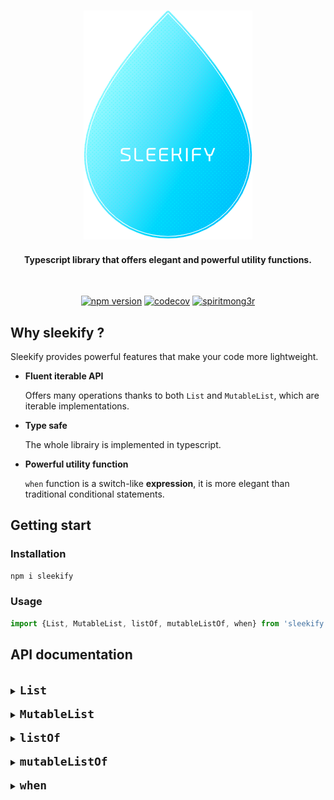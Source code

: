 <h3 align=center>
    <img src="logo_sleekify.png" alt="Sublime's custom image"/>
</h3>
<h4 align=center>
    <div>Typescript library that offers elegant and powerful utility functions.</div>
</h4>

<br />

<div align="center">

[![npm version](https://img.shields.io/badge/npm-v1.0.6-blue?style=flat-square)](https://www.npmjs.com/package/sleekify)
[![codecov](https://codecov.io/gh/spiritmong3r/sleekify/branch/main/graph/badge.svg?token=HLBF8VHIGS)](https://codecov.io/gh/spiritmong3r/sleekify)
[![spiritmong3r](https://circleci.com/gh/spiritmong3r/sleekify.svg?style=shield)](https://app.circleci.com/pipelines/github/spiritmong3r/sleekify)

</div>

## Why sleekify ?

Sleekify provides powerful features that make your code more lightweight.

- **Fluent iterable API**

  Offers many operations thanks to both `List` and `MutableList`, which are iterable implementations.

- **Type safe**

  The whole librairy is implemented in typescript.

- **Powerful utility function**

  `when` function is a switch-like **expression**, it is more elegant than traditional conditional statements.

## Getting start

### Installation

```sh
npm i sleekify
```

### Usage

```ts
import {List, MutableList, listOf, mutableListOf, when} from 'sleekify';
```

## API documentation

<br/>
<details>
<summary><code><font size="4"><b>List</b></font></code></summary>
<br/>

`List` is an array wrapper that offers many operations. It is an immutable iterable.

⇨ <code>all</code>

> Check if every element matches the predicate, if that's the case then returns `true`, else `false`.

**example :**

```ts
const values = new List([1, 2, 3, 4, 5]);
values.all((value) => !isNaN(value)); // returns true
values.all((value) => isNaN(value)); // returns false
```

⇨ <code>any</code>

> Check if there's at least one element matching the predicate, if that's the case then returns `true`, else `false`.
>
> Alias for `some` function.

**example :**

```ts
const values = new List([1, 2, 3, 4, 5]);
values.any((value) => value === 3); // returns true
values.any((value) => value === 0); // returns false
```

⇨ <code>contains</code>

> Check if there's at least one element matching the given entry, if that's the case then returns `true`, else `false`.

**example :**

```ts
const bob: Person = {name: 'Bob', age: 18};
const jo: Person = {name: 'Jo', age: 22};

const values = new List([bob, jo]);
values.contains({name: 'Jo', age: 22}); // returns true
values.contains({name: 'Jo', age: 23}); // returns false
```

⇨ <code>containsAll</code>

> Check if the given entries are presents in the list, if that's the case then returns `true`, else `false`.

**example :**

```ts
const bob: Person = {name: 'Bob', age: 18};
const jo: Person = {name: 'Jo', age: 22};

const values = new List([bob, jo]);
values.containsAll([
    {name: 'Bob', age: 18},
    {name: 'Jo', age: 22},
]); // returns true
values.containsAll({name: 'Bob', age: 18}, {name: 'Jo', age: 23}); // returns false
```

⇨ <code>count</code>

> Returns the number of elements matching the given predicate. If no predicate then behaves just like `length`

**example :**

```ts
const bob: Person = {name: 'Bob', age: 18};
const jo: Person = {name: 'Jo', age: 22};

const values = new List([bob, jo]);
values.count(); // returns 2
values.count((value) => value.age === 18); // returns 1
```

⇨ <code>distinct</code>

> Returns a new `List` without any duplicates. If a predicate is given then only duplicates among the matching elements will be removed

**example :**

```ts
const bob: Person = {name: 'Bob', age: 18};
const jo: Person = {name: 'Jo', age: 22};
const jo2: Person = {name: 'Jo', age: 22};
const jo3: Person = {name: 'Jo', age: 23};

const values = new List([bob, jo, jo2, jo3]);
values.distinct(); // returns List([bob, jo, jo3])
values.distinct((value) => value.name === 'Jo'); // returns List([bob, jo])
```

⇨ <code>drop</code>

> Returns a new `List` without the n first elements

**example :**

```ts
const bob: Person = {name: 'Bob', age: 18};
const jo: Person = {name: 'Jo', age: 22};

const values = new List([bob, jo]);
values.drop(1); // returns List([jo])
```

⇨ <code>dropLast</code>

> Returns a new `List` without the n last elements

**example :**

```ts
const bob: Person = {name: 'Bob', age: 18};
const jo: Person = {name: 'Jo', age: 22};

const values = new List([bob, jo]);
values.dropLast(1); // returns List([bob])
```

⇨ <code>filter</code>

> Returns a new `List` with only the elements matching the predicate

**example :**

```ts
const bob: Person = {name: 'Bob', age: 18};
const jo: Person = {name: 'Jo', age: 22};

const values = new List([bob, jo]);
values.filter((value) => value.age === 18); // returns List([bob])
```

⇨ <code>find</code>

> Returns the first element matching the predicate

**example :**

```ts
const bob: Person = {name: 'Bob', age: 18};
const jo: Person = {name: 'Jo', age: 22};
const jo1: Person = {name: 'Jo', age: 23};

const values = new List([bob, jo, jo1]);
values.first((value) => value.name === 'jo'); // returns jo
values.first((value) => value.name === 'jane'); // returns undefined
```

⇨ <code>first</code>

> Returns the first element matching the predicate, throw an error if there's not matching

**example :**

```ts
const bob: Person = {name: 'Bob', age: 18};
const jo: Person = {name: 'Jo', age: 22};
const jo1: Person = {name: 'Jo', age: 23};

const values = new List([bob, jo, jo1]);
values.first((value) => value.name === 'jo'); // returns jo
values.first((value) => value.name === 'jane'); // throw an error 'No value matches the predicate'
```

⇨ <code>firstOrNull</code>

> Returns the first element matching the predicate, alias for `find` function

**example :**

```ts
const bob: Person = {name: 'Bob', age: 18};
const jo: Person = {name: 'Jo', age: 22};
const jo1: Person = {name: 'Jo', age: 23};

const values = new List([bob, jo, jo1]);
values.first((value) => value.name === 'jo'); // returns jo
values.first((value) => value.name === 'jane'); // returns undefined
```

⇨ <code>flatMap</code>

> Returns a new `List`, apply the given transformer and then flatten (1 level deep) the results

**example :**

```ts
const bob: Person = {name: 'Bob', age: 18};
const jo: Person = {name: 'Jo', age: 22};

const values = new List([[bob], jo]);
values.flatMap((value) => value.name); // returns List(['bob', 'jo'])
```

⇨ <code>flatten</code>

> Returns a new `List` flattened 1 level deep by default, if a depth is specified then apply it

**example :**

```ts
const bob: Person = {name: 'Bob', age: 18};
const jo: Person = {name: 'Jo', age: 22};
const jane: Person = {name: 'Jo', age: 22};

const values = new List([[bob], jo, [[jane]]]);
values.flatten(); // returns List([bob, jo, [jane]])
values.flatten(2); // returns List([bob, jo, jane])
```

⇨ <code>forEach</code>

> void function that applies a given action on every elements of the List

**example :**

```ts
const bob: Person = {name: 'Bob', age: 18};
const jo: Person = {name: 'Jo', age: 22};

const values = new List([bob, jo]);
values.forEach((value) => (value.age = 18)); // returns nothing but every Person of the List are now 18
```

⇨ <code>get</code>

> Returns the element at the given index or `undefined` if the index doesn't exists

**example :**

```ts
const bob: Person = {name: 'Bob', age: 18};
const jo: Person = {name: 'Jo', age: 22};

const values = new List([bob, jo]);
values.get(0); // returns bob
values.get(2); // returns undefined
```

⇨ <code>groupBy</code>

> Returns a Map object where the key is provided by the given selector and value is an array of all the elements matching this key

**example :**

```ts
const bob: Person = {name: 'Bob', age: 18};
const jo: Person = {name: 'Jo', age: 22};
const jane: Person = {name: 'Jane', age: 22};

const values = new List([bob, jo, jane]);
values.groupBy((value) => value.age);
// returns a map like so:
// Map([
//    [18, [{name: 'Bob', age: 18}]],
//    [22, [{name: 'Jo', age: 22}, {name: 'Jane', age: 22}]]
// ])
```

⇨ <code>isEmpty</code>

> Check if the List is empty or not

**example :**

```ts
const bob: Person = {name: 'Bob', age: 18};
const jo: Person = {name: 'Jo', age: 22};

new List([bob, jo]).isEmpty(); // returns false
new List().isEmpty(); // returns true
```

⇨ <code>isNotEmpty</code>

> Check if the List is empty or not

**example :**

```ts
const bob: Person = {name: 'Bob', age: 18};
const jo: Person = {name: 'Jo', age: 22};

new List([bob, jo]).isNotEmpty(); // returns true
new List().isNotEmpty(); // returns false
```

⇨ <code>join</code>

> Returns a string resulting from converting each element of the List to a string and then concatenating them together

**example :**

```ts
const bob: Person = {name: 'Bob', age: 18};
const jo: Person = {name: 'Jo', age: 22};

const values = new List([bob, jo]);
values.join({separator: ' / '}, (value) => value.name); // returns 'bob / jo'
```

⇨ <code>last</code>

> Returns the last element matching the predicate, throw an error if there's not matching

**example :**

```ts
const bob: Person = {name: 'Bob', age: 18};
const jo: Person = {name: 'Jo', age: 22};
const jo1: Person = {name: 'Jo', age: 23};

const values = new List([bob, jo, jo1]);
values.last((value) => value.name === 'jo'); // returns jo1
values.last((value) => value.name === 'jane'); // throw an error 'No value matches the predicate'
```

⇨ <code>lastOrNull</code>

> Returns the last element matching the predicate, or `undefined` if no matching

**example :**

```ts
const bob: Person = {name: 'Bob', age: 18};
const jo: Person = {name: 'Jo', age: 22};
const jo1: Person = {name: 'Jo', age: 23};

const values = new List([bob, jo, jo1]);
values.last((value) => value.name === 'jo'); // returns jo1
values.last((value) => value.name === 'jane'); // returns undefined
```

⇨ <code>map</code>

> Returns a new `List` where a given transformer is applied on every elements

**example :**

```ts
const bob: Person = {name: 'Bob', age: 18};
const jo: Person = {name: 'Jo', age: 22};

const values = new List([bob, jo]);
values.map((value) => {
    value.age = 18;
    return value;
}); // returns a new List similar to values but where every Person is now 18
```

⇨ <code>max</code>

> Returns the max value or object according to the given selector.
>
> If no selector, then just returns the max among all values. The array must consist of numbers only, otherwise an error is thrown.

**examples :**

```ts
const values = new List([1, 2, 3, 4, 5]);
values.max(); // returns 5
```

```ts
const bob: Person = {name: 'Bob', age: 18};
const jo: Person = {name: 'Jo', age: 22};

const values = new List([bob, jo]);
values.max((value) => value.age); // returns jo
values.max(); // throw an Error 'Type of array is not number'
```

⇨ <code>min</code>

> Returns the min value or object according to the given selector.
>
> If no selector, then just returns the min among all values. The array must consist of numbers only, otherwise an error is thrown.

**examples :**

```ts
const values = new List([1, 2, 3, 4, 5]);
values.min(); // returns 1
```

```ts
const bob: Person = {name: 'Bob', age: 18};
const jo: Person = {name: 'Jo', age: 22};

const values = new List([bob, jo]);
values.min((value) => value.age); // returns bob
values.min(); // throw an Error 'Type of array is not number'
```

⇨ <code>none</code>

> Check if there's no element matching the predicate, if that's the case then returns `true`, else `false`

**example :**

```ts
const values = new List([1, 2, 3, 4, 5]);
values.none((value) => value === 3); // returns false
values.none((value) => value === 0); // returns true
```

⇨ <code>onEach</code>

> Returns a new `List` where a given action is applied on every elements, the selector silently returns `this`.

**example :**

```ts
const bob: Person = {name: 'Bob', age: 18};
const jo: Person = {name: 'Jo', age: 22};

const values = new List([bob, jo]);
values.onEach((value) => (value.age = 18)); // returns a new List similar to values but where every Person is now 18
```

⇨ <code>reduce</code>

> Returns a value obtained after an operation (accumulator) is applied on every element of the List.

**example :**

```ts
const bob: Person = {name: 'Bob', age: 18};
const jo: Person = {name: 'Jo', age: 22};

const values = new List([bob, jo]);
values.reduce((acc, value) => acc + value.age, 0); // returns 40
```

⇨ <code>reverse</code>

> Returns a new `List` where all elements are reversed: first element become last, last become first and so on.

**example :**

```ts
const bob: Person = {name: 'Bob', age: 18};
const jo: Person = {name: 'Jo', age: 22};

const values = new List([bob, jo]);
values.reverse(); // returns List([jo, bob])
```

⇨ <code>size</code>

> Returns the number of elements in the List.

**example :**

```ts
const bob: Person = {name: 'Bob', age: 18};
const jo: Person = {name: 'Jo', age: 22};

const values = new List([bob, jo]);
values.size(); // returns 2
```

⇨ <code>some</code>

> Check if there's at least one element matching the predicate, if that's the case then returns `true`, else `false`.

**example :**

```ts
const values = new List([1, 2, 3, 4, 5]);
values.some((value) => value === 3); // returns true
values.some((value) => value === 0); // returns false
```

⇨ <code>sort</code>

> Returns a new `List` where elements are sorted according to the selector if given.

**example :**

```ts
const bob: Person = {name: 'Bob', age: 18};
const jo: Person = {name: 'Jo', age: 22};

const values = new List([jo, bob]);
values.sort((value) => value.age); // returns List([bob, jo])
```

⇨ <code>sum</code>

> Calculate the sum of the array according to the selector if given.
>
> If no selector is given, the `List` must be composed of numbers otherwise an error will be thrown.

**example :**

```ts
const bob: Person = {name: 'Bob', age: 18};
const jo: Person = {name: 'Jo', age: 22};

const values = new List([bob, jo]);
values.sum((value) => value.age); // returns 40
values.sum(); // throw an error 'Type of array is not number'
```

⇨ <code>take</code>

> Returns a new `List` with only the n first elements.

**example :**

```ts
const bob: Person = {name: 'Bob', age: 18};
const jo: Person = {name: 'Jo', age: 22};

const values = new List([bob, jo]);
values.take(1); // returns List([bob])
```

⇨ <code>takeLast</code>

> Returns a new `List` with only the n last elements.

**example :**

```ts
const bob: Person = {name: 'Bob', age: 18};
const jo: Person = {name: 'Jo', age: 22};

const values = new List([bob, jo]);
values.takeLast(1); // returns List([jo])
```

⇨ <code>toArray</code>

> Returns an array out of the `List`.

**example :**

```ts
const bob: Person = {name: 'Bob', age: 18};
const jo: Person = {name: 'Jo', age: 22};

const values = new List([bob, jo]);
values.toArray(); // returns [bob, jo]
```

</details>

<br/>
<details>
<summary><code><font size="4"><b>MutableList</b></font></code></summary>
<br/>

`MutableList` is an array wrapper that offers many operations. It is a mutable iterable.

⇨ <code>add</code>

> Add a new element to the current `MutableList` and returns `this`.
>
> Mutable operation.

**example :**

```ts
const values = new MutableList([1, 2, 3, 4, 5]);
values.add(6); // returns MutableList([1, 2, 3, 4, 5, 6])
```

⇨ <code>all</code>

> Check if every element matches the predicate, if that's the case then returns `true`, else `false`.

**example :**

```ts
const values = new MutableList([1, 2, 3, 4, 5]);
values.all((value) => !isNaN(value)); // returns true
values.all((value) => isNaN(value)); // returns false
```

⇨ <code>any</code>

> Check if there's at least one element matching the predicate, if that's the case then returns `true`, else `false`.
>
> Alias for `some` function.

**example :**

```ts
const values = new MutableList([1, 2, 3, 4, 5]);
values.any((value) => value === 3); // returns true
values.any((value) => value === 0); // returns false
```

⇨ <code>clear</code>

> Remove all elements from the current list.

**example :**

```ts
const bob: Person = {name: 'Bob', age: 18};
const jo: Person = {name: 'Jo', age: 22};

const values = new List([bob, jo]);
values.clear(); // returns an empty MutableList
```

⇨ <code>contains</code>

> Check if there's at least one element matching the given entry, if that's the case then returns `true`, else `false`.

**example :**

```ts
const bob: Person = {name: 'Bob', age: 18};
const jo: Person = {name: 'Jo', age: 22};

const values = new MutableList([bob, jo]);
values.contains({name: 'Jo', age: 22}); // returns true
values.contains({name: 'Jo', age: 23}); // returns false
```

⇨ <code>containsAll</code>

> Check if the given entries are presents in the list, if that's the case then returns `true`, else `false`.

**example :**

```ts
const bob: Person = {name: 'Bob', age: 18};
const jo: Person = {name: 'Jo', age: 22};

const values = new MutableList([bob, jo]);
values.containsAll([
    {name: 'Bob', age: 18},
    {name: 'Jo', age: 22},
]); // returns true
values.containsAll({name: 'Bob', age: 18}, {name: 'Jo', age: 23}); // returns false
```

⇨ <code>count</code>

> Returns the number of elements matching the given predicate. If no predicate then behaves just like `length`

**example :**

```ts
const bob: Person = {name: 'Bob', age: 18};
const jo: Person = {name: 'Jo', age: 22};

const values = new MutableList([bob, jo]);
values.count(); // returns 2
values.count((value) => value.age === 18); // returns 1
```

⇨ <code>distinct</code>

> Returns a new `MutableList` without any duplicates. If a predicate is given then only duplicates among the matching elements will be removed

**example :**

```ts
const bob: Person = {name: 'Bob', age: 18};
const jo: Person = {name: 'Jo', age: 22};
const jo2: Person = {name: 'Jo', age: 22};
const jo3: Person = {name: 'Jo', age: 23};

const values = new MutableList([bob, jo, jo2, jo3]);
values.distinct(); // returns MutableList([bob, jo, jo3])
values.distinct((value) => value.name === 'Jo'); // returns MutableList([bob, jo])
```

⇨ <code>drop</code>

> Returns a new `MutableList` without the n first elements

**example :**

```ts
const bob: Person = {name: 'Bob', age: 18};
const jo: Person = {name: 'Jo', age: 22};

const values = new MutableList([bob, jo]);
values.drop(1); // returns MutableList([jo])
```

⇨ <code>dropLast</code>

> Returns a new `MutableList` without the n last elements

**example :**

```ts
const bob: Person = {name: 'Bob', age: 18};
const jo: Person = {name: 'Jo', age: 22};

const values = new MutableList([bob, jo]);
values.dropLast(1); // returns MutableList([bob])
```

⇨ <code>filter</code>

> Returns a new `MutableList` with only the elements matching the predicate

**example :**

```ts
const bob: Person = {name: 'Bob', age: 18};
const jo: Person = {name: 'Jo', age: 22};

const values = new MutableList([bob, jo]);
values.filter((value) => value.age === 18); // returns MutableList([bob])
```

⇨ <code>find</code>

> Returns the first element matching the predicate

**example :**

```ts
const bob: Person = {name: 'Bob', age: 18};
const jo: Person = {name: 'Jo', age: 22};
const jo1: Person = {name: 'Jo', age: 23};

const values = new MutableList([bob, jo, jo1]);
values.first((value) => value.name === 'jo'); // returns jo
values.first((value) => value.name === 'jane'); // returns undefined
```

⇨ <code>first</code>

> Returns the first element matching the predicate, throw an error if there's not matching

**example :**

```ts
const bob: Person = {name: 'Bob', age: 18};
const jo: Person = {name: 'Jo', age: 22};
const jo1: Person = {name: 'Jo', age: 23};

const values = new MutableList([bob, jo, jo1]);
values.first((value) => value.name === 'jo'); // returns jo
values.first((value) => value.name === 'jane'); // throw an error 'No value matches the predicate'
```

⇨ <code>firstOrNull</code>

> Returns the first element matching the predicate, alias for `find` function

**example :**

```ts
const bob: Person = {name: 'Bob', age: 18};
const jo: Person = {name: 'Jo', age: 22};
const jo1: Person = {name: 'Jo', age: 23};

const values = new MutableList([bob, jo, jo1]);
values.first((value) => value.name === 'jo'); // returns jo
values.first((value) => value.name === 'jane'); // returns undefined
```

⇨ <code>flatMap</code>

> Returns a new `MutableList`, apply the given transformer and then flatten (1 level deep) the results

**example :**

```ts
const bob: Person = {name: 'Bob', age: 18};
const jo: Person = {name: 'Jo', age: 22};

const values = new MutableList([[bob], jo]);
values.flatMap((value) => value.name); // returns MutableList(['bob', 'jo'])
```

⇨ <code>flatten</code>

> Returns a new `MutableList` flattened 1 level deep by default, if a depth is specified then apply it

**example :**

```ts
const bob: Person = {name: 'Bob', age: 18};
const jo: Person = {name: 'Jo', age: 22};
const jane: Person = {name: 'Jo', age: 22};

const values = new MutableList([[bob], jo, [[jane]]]);
values.flatten(); // returns MutableList([bob, jo, [jane]])
values.flatten(2); // returns MutableList([bob, jo, jane])
```

⇨ <code>forEach</code>

> void function that applies a given action on every elements of the MutableList

**example :**

```ts
const bob: Person = {name: 'Bob', age: 18};
const jo: Person = {name: 'Jo', age: 22};

const values = new MutableList([bob, jo]);
values.forEach((value) => (value.age = 18)); // returns nothing but every Person of the MutableList are now 18
```

⇨ <code>get</code>

> Returns the element at the given index or `undefined` if the index doesn't exists

**example :**

```ts
const bob: Person = {name: 'Bob', age: 18};
const jo: Person = {name: 'Jo', age: 22};

const values = new MutableList([bob, jo]);
values.get(0); // returns bob
values.get(2); // returns undefined
```

⇨ <code>groupBy</code>

> Returns a Map object where the key is provided by the given selector and value is an array of all the elements matching this key

**example :**

```ts
const bob: Person = {name: 'Bob', age: 18};
const jo: Person = {name: 'Jo', age: 22};
const jane: Person = {name: 'Jane', age: 22};

const values = new MutableList([bob, jo, jane]);
values.groupBy((value) => value.age);
// returns a map like so:
// Map([
//    [18, [{name: 'Bob', age: 18}]],
//    [22, [{name: 'Jo', age: 22}, {name: 'Jane', age: 22}]]
// ])
```

⇨ <code>isEmpty</code>

> Check if the MutableList is empty or not

**example :**

```ts
const bob: Person = {name: 'Bob', age: 18};
const jo: Person = {name: 'Jo', age: 22};

new MutableList([bob, jo]).isEmpty(); // returns false
new MutableList().isEmpty(); // returns true
```

⇨ <code>isNotEmpty</code>

> Check if the MutableList is empty or not

**example :**

```ts
const bob: Person = {name: 'Bob', age: 18};
const jo: Person = {name: 'Jo', age: 22};

new MutableList([bob, jo]).isNotEmpty(); // returns true
new MutableList().isNotEmpty(); // returns false
```

⇨ <code>join</code>

> Returns a string resulting from converting each element of the MutableList to a string and then concatenating them together

**example :**

```ts
const bob: Person = {name: 'Bob', age: 18};
const jo: Person = {name: 'Jo', age: 22};

const values = new MutableList([bob, jo]);
values.join({separator: ' / '}, (value) => value.name); // returns 'bob / jo'
```

⇨ <code>last</code>

> Returns the last element matching the predicate, throw an error if there's not matching

**example :**

```ts
const bob: Person = {name: 'Bob', age: 18};
const jo: Person = {name: 'Jo', age: 22};
const jo1: Person = {name: 'Jo', age: 23};

const values = new MutableList([bob, jo, jo1]);
values.last((value) => value.name === 'jo'); // returns jo1
values.last((value) => value.name === 'jane'); // throw an error 'No value matches the predicate'
```

⇨ <code>lastOrNull</code>

> Returns the last element matching the predicate, or `undefined` if no matching

**example :**

```ts
const bob: Person = {name: 'Bob', age: 18};
const jo: Person = {name: 'Jo', age: 22};
const jo1: Person = {name: 'Jo', age: 23};

const values = new MutableList([bob, jo, jo1]);
values.last((value) => value.name === 'jo'); // returns jo1
values.last((value) => value.name === 'jane'); // returns undefined
```

⇨ <code>map</code>

> Returns a new `MutableList` where a given transformer is applied on every elements

**example :**

```ts
const bob: Person = {name: 'Bob', age: 18};
const jo: Person = {name: 'Jo', age: 22};

const values = new MutableList([bob, jo]);
values.map((value) => {
    value.age = 18;
    return value;
}); // returns a new List similar to values but where every Person is now 18
```

⇨ <code>max</code>

> Returns the max value or object according to the given selector.
>
> If no selector, then just returns the max among all values. The array must consist of numbers only, otherwise an error is thrown.

**examples :**

```ts
const values = new MutableList([1, 2, 3, 4, 5]);
values.max(); // returns 5
```

```ts
const bob: Person = {name: 'Bob', age: 18};
const jo: Person = {name: 'Jo', age: 22};

const values = new MutableList([bob, jo]);
values.max((value) => value.age); // returns jo
values.max(); // throw an Error 'Type of array is not number'
```

⇨ <code>min</code>

> Returns the min value or object according to the given selector.
>
> If no selector, then just returns the min among all values. The array must consist of numbers only, otherwise an error is thrown.

**examples :**

```ts
const values = new MutableList([1, 2, 3, 4, 5]);
values.min(); // returns 1
```

```ts
const bob: Person = {name: 'Bob', age: 18};
const jo: Person = {name: 'Jo', age: 22};

const values = new MutableList([bob, jo]);
values.min((value) => value.age); // returns bob
values.min(); // throw an Error 'Type of array is not number'
```

⇨ <code>none</code>

> Check if there's no element matching the predicate, if that's the case then returns `true`, else `false`

**example :**

```ts
const values = new MutableList([1, 2, 3, 4, 5]);
values.none((value) => value === 3); // returns false
values.none((value) => value === 0); // returns true
```

⇨ <code>onEach</code>

> Returns a new `MutableList` where a given action is applied on every elements, the selector silently returns `this`.

**example :**

```ts
const bob: Person = {name: 'Bob', age: 18};
const jo: Person = {name: 'Jo', age: 22};

const values = new MutableList([bob, jo]);
values.onEach((value) => (value.age = 18)); // returns a new MutableList similar to values but where every Person is now 18
```

⇨ <code>reduce</code>

> Returns a value obtained after an operation (accumulator) is applied on every element of the MutableList.

**example :**

```ts
const bob: Person = {name: 'Bob', age: 18};
const jo: Person = {name: 'Jo', age: 22};

const values = new MutableList([bob, jo]);
values.reduce((acc, value) => acc + value.age, 0); // returns 40
```

⇨ <code>remove</code>

> Remove the element at the given index from the current `MutableList` and returns `this`.
>
> Mutable operation.

**example :**

```ts
const values = new MutableList([1, 2, 3, 4, 5, 6]);
values.remove(5); // returns MutableList([1, 2, 3, 4, 5])
```

⇨ <code>removeAll</code>

> If the parameter is a predicate, remove all elements from the array matching this predicate.
>
> Otherwise remove all occurences of the given element from the array.
>
> Mutable operation.

**example :**

```ts
const bob: Person = {name: 'Bob', age: 18};
const jo: Person = {name: 'Jo', age: 22};
const jane: Person = {name: 'Jane', age: 22};

const values = new MutableList([bob, jo, jane]);
values.removeAll((value) => value.age === 22); // returns MutableList([bob])
values.removeAll(bob); // returns MutableList([jo, jane])
```

⇨ <code>removeAt</code>

> Remove the element at the given index from the current `MutableList` and returns `this`.
>
> Mutable operation.

**example :**

```ts
const values = new MutableList([1, 2, 3, 4, 5, 6]);
values.removeAt(5); // returns MutableList([1, 2, 3, 4, 5])
```

⇨ <code>removeFirst</code>

> Remove the first element the current `MutableList` and returns `this`.
>
> Mutable operation.

**example :**

```ts
const values = new MutableList([1, 2, 3, 4, 5, 6]);
values.removeFirst(); // returns MutableList([2, 3, 4, 5, 6])
```

⇨ <code>removeLast</code>

> Remove the last element the current `MutableList` and returns `this`.
>
> Mutable operation.

**example :**

```ts
const values = new MutableList([1, 2, 3, 4, 5, 6]);
values.removeLast(); // returns MutableList([1, 2, 3, 4, 5])
```

⇨ <code>reverse</code>

> Returns a new `MutableList` where all elements are reversed: first element become last, last become first and so on.

**example :**

```ts
const bob: Person = {name: 'Bob', age: 18};
const jo: Person = {name: 'Jo', age: 22};

const values = new MutableList([bob, jo]);
values.reverse(); // returns MutableList([jo, bob])
```

⇨ <code>size</code>

> Returns the number of elements in the MutableList.

**example :**

```ts
const bob: Person = {name: 'Bob', age: 18};
const jo: Person = {name: 'Jo', age: 22};

const values = new MutableList([bob, jo]);
values.size(); // returns 2
```

⇨ <code>some</code>

> Check if there's at least one element matching the predicate, if that's the case then returns `true`, else `false`.

**example :**

```ts
const values = new MutableList([1, 2, 3, 4, 5]);
values.some((value) => value === 3); // returns true
values.some((value) => value === 0); // returns false
```

⇨ <code>sort</code>

> Returns a new `MutableList` where elements are sorted according to the selector if given.

**example :**

```ts
const bob: Person = {name: 'Bob', age: 18};
const jo: Person = {name: 'Jo', age: 22};

const values = new MutableList([jo, bob]);
values.sort((value) => value.age); // returns MutableList([bob, jo])
```

⇨ <code>sum</code>

> Calculate the sum of the array according to the selector if given.
>
> If no selector is given, the `MutableList` must be composed of numbers otherwise an error will be thrown.

**example :**

```ts
const bob: Person = {name: 'Bob', age: 18};
const jo: Person = {name: 'Jo', age: 22};

const values = new MutableList([bob, jo]);
values.sum((value) => value.age); // returns 40
values.sum(); // throw an error 'Type of array is not number'
```

⇨ <code>take</code>

> Returns a new `MutableList` with only the n first elements.

**example :**

```ts
const bob: Person = {name: 'Bob', age: 18};
const jo: Person = {name: 'Jo', age: 22};

const values = new MutableList([bob, jo]);
values.take(1); // returns MutableList([bob])
```

⇨ <code>takeLast</code>

> Returns a new `MutableList` with only the n last elements.

**example :**

```ts
const bob: Person = {name: 'Bob', age: 18};
const jo: Person = {name: 'Jo', age: 22};

const values = new MutableList([bob, jo]);
values.takeLast(1); // returns MutableList([jo])
```

⇨ <code>toArray</code>

> Returns an array out of the `MutableList`.

**example :**

```ts
const bob: Person = {name: 'Bob', age: 18};
const jo: Person = {name: 'Jo', age: 22};

const values = new MutableList([bob, jo]);
values.toArray(); // returns [bob, jo]
```

</details>

<br/>
<details>
<summary><code><font size="4"><b>listOf</b></font></code></summary>
<br/>
<p><code>listOf</code> is a utility fonction to instantiate a <code>List</code>.</p>

<b>examples</b>

```ts
const values = listOf(1, 2, 3, 4, 5);
```

</details>

<br/>
<details>
<summary><code><font size="4"><b>mutableListOf</b></font></code></summary>
<br/>
<p><code>mutableListOf</code> is a utility fonction to instantiate a <code>MutableList</code>.</p>

<b>examples</b>

```ts
const values = mutableListOf(1, 2, 3, 4, 5);
```

</details>

<br/>
<details>
<summary><code><font size="4"><b>when</b></font></code></summary>
<br/>
<code>when</code> is similar to the <code>switch</code> statement, it defines a conditional expression with multiples branches. Every branch condition is checked sequentially until a matching is met.

It can also be used without argument. In this case it is similar to the <code>if/else</code> statement.

<code>when</code> is a function, which means it's an expression unlike <code>switch</code> or <code>if/else</code>, which means that `when` returns a value that you can directly attribuate to a variable for example.

**examples**

<table>
<th><code>with argument</code></th>
<th><code>without argument</code></th>
<tr>
<td>

```ts
const colorName = getRandomColor();

const color = when(colorName, [
    'orange',
    () => new Orange(),
    ['red', 'redish'],
    () => new Red(),
    'green',
    () => new Green(),
    () => undefined, // default value
]);
```

</td>
<td>

```ts
const darkColorName = getRandomColor();
const lightColorName = getRandomColor();

const color = when([
    darkColorName === 'black',
    () => new Black(),
    lightColorName === 'white',
    () => new White(),
    lightColorName === 'yellow',
    () => new Yellow(),
    () => undefined, // default value
]);
```

</td>
</tr>
</table>

`when` function is more lightweight in term of code than the other conditional options :

<table>
<th><code>when</code></th>
<th><code>if/else</code> with brackets</th>
<th><code>if/else</code> without brackets</th>
<th><code>switch</code></th>
<tr>
<td>

```ts
const colorName = getRandomColor();

const color = when(colorName, ['orange', () => new Orange(), ['red', 'redish'], () => new Red(), 'green', () => new Green(), () => undefined]);
```

</td>
<td>

```ts
const colorName = getRandomColor();

let color = undefined;
if (colorName === 'orange') {
    color = new Orange();
} else if (colorName === 'red' || colorName === 'redish') {
    color = new Red();
} else if (colorName === 'green') {
    color = new Green();
}
```

</td>
<td>

```ts
const colorName = getRandomColor();

let color;
if (colorName === 'orange') color = new Orange();
else if (colorName === 'red' || colorName === 'redish') color = new Red();
else if (colorName === 'green') color = new Green();
else color = undefined;
```

</td>
<td>

```ts
const colorName = getRandomColor();

let color;
switch (color) {
    case 'orange':
        color = new Orange();
        break;
    case 'red':
    case 'redish':
        color = new Red();
        break;
    case 'green':
        color = new Green();
        break;
    default:
        color = undefined;
        break;
}
```

</td>
</tr>
</table>
</details>
